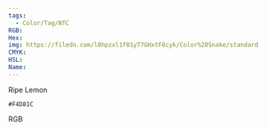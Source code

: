 ```yaml
---
tags:
  - Color/Tag/NTC
RGB:
Hex:
img: https://filedn.com/l0hpzxl1f01yT7GHxtF8cyk/Color%20Snake/standard_csv_to_svg/F4D81C.svg
CMYK:
HSL:
Name:
---
```

Ripe Lemon
```palette
#F4D81C
```
RGB
